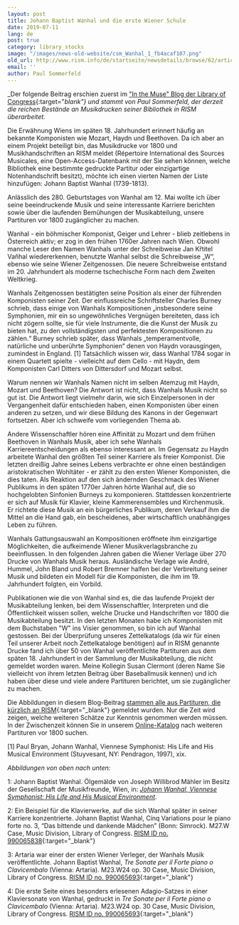 ```yaml
---
layout: post
title: Johann Baptist Wanhal und die erste Wiener Schule
date: 2019-07-11
lang: de
post: true
category: library_stocks
image: "/images/news-old-website/csm_Wanhal_1_fb4acaf107.png"
old_url: http://www.rism.info/de/startseite/newsdetails/browse/62/article/64/johann-baptist-wanhal-and-the-first-viennese-school.html
email: ''
author: Paul Sommerfeld
---
```



_Der folgende Beitrag erschien zuerst im ["In the Muse" Blog der Library of Congress](https://blogs.loc.gov/music/2019/05/johann-baptist-wanhal-and-the-first-viennese-school){:target="_blank"} und stammt von Paul Sommerfeld,_ _der derzeit die reichen Bestände an Musikdrucken seiner Bibliothek in RISM überarbeitet._

Die Erwähnung Wiens im späten 18. Jahrhundert erinnert häufig an bekannte Komponisten wie Mozart, Haydn und Beethoven. Da ich aber an einem Projekt beteiligt bin, das Musikdrucke vor 1800 und Musikhandschriften an RISM meldet (Répertoire International des Sources Musicales, eine Open-Access-Datenbank mit der Sie sehen können, welche Bibliothek eine bestimmte gedruckte Partitur oder einzigartige Notenhandschrift besitzt), möchte ich einen vierten Namen der Liste hinzufügen: Johann Baptist Wanhal (1739-1813).

Anlässlich des 280. Geburtstages von Wanhal am 12. Mai wollte ich über seine beeindruckende Musik und seine interessante Karriere berichten sowie über die laufenden Bemühungen der Musikabteilung, unsere Partituren vor 1800 zugänglicher zu machen.

Wanhal - ein böhmischer Komponist, Geiger und Lehrer - blieb zeitlebens in Österreich aktiv; er zog in den frühen 1760er Jahren nach Wien. Obwohl manche Leser den Namen Wanhals unter der Schreibweise Jan Křtitel Vaňhal wiedererkennen, benutzte Wanhal selbst die Schreibweise „W“, ebenso wie seine Wiener Zeitgenossen. Die neuere Schreibweise entstand im 20. Jahrhundert als moderne tschechische Form nach dem Zweiten Weltkrieg.

Wanhals Zeitgenossen bestätigten seine Position als einer der führenden Komponisten seiner Zeit. Der einflussreiche Schriftsteller Charles Burney schrieb, dass einige von Wanhals Kompositionen „insbesondere seine Symphonien, mir ein so ungewöhnliches Vergnügen bereiteten, dass ich nicht zögern sollte, sie für viele Instrumente, die die Kunst der Musik zu bieten hat, zu den vollständigsten und perfektesten Kompositionen zu zählen.“ Burney schrieb später, dass Wanhals „temperamentvolle, natürliche und unberührte Symphonien“ denen von Haydn vorausgingen, zumindest in England. [1] Tatsächlich wissen wir, dass Wanhal 1784 sogar in einem Quartett spielte - vielleicht auf dem Cello - mit Haydn, dem Komponisten Carl Ditters von Dittersdorf und Mozart selbst.

Warum nennen wir Wanhals Namen nicht im selben Atemzug mit Haydn, Mozart und Beethoven? Die Antwort ist nicht, dass Wanhals Musik nicht so gut ist. Die Antwort liegt vielmehr darin, wie sich Einzelpersonen in der Vergangenheit dafür entschieden haben, einen Komponisten über einen anderen zu setzen, und wir diese Bildung des Kanons in der Gegenwart fortsetzen. Aber ich schweife vom vorliegenden Thema ab.

Andere Wissenschaftler hören eine Affinität zu Mozart und dem frühen Beethoven in Wanhals Musik, aber ich sehe Wanhals Karriereentscheidungen als ebenso interessant an. Im Gegensatz zu Haydn arbeitete Wanhal den größten Teil seiner Karriere als freier Komponist. Die letzten dreißig Jahre seines Lebens verbrachte er ohne einen beständigen aristokratischen Wohltäter - er zählt zu den ersten Wiener Komponisten, die dies taten. Als Reaktion auf den sich ändernden Geschmack des Wiener Publikums in den späten 1770er Jahren hörte Wanhal auf, die so hochgelobten Sinfonien Burneys zu komponieren. Stattdessen konzentrierte er sich auf Musik für Klavier, kleine Kammerensembles und Kirchenmusik. Er richtete diese Musik an ein bürgerliches Publikum, deren Verkauf ihm die Mittel an die Hand gab, ein bescheidenes, aber wirtschaftlich unabhängiges Leben zu führen.

Wanhals Gattungsauswahl an Kompositionen eröffnete ihm einzigartige Möglichkeiten, die aufkeimende Wiener Musikverlagsbranche zu beeinflussen. In den folgenden Jahren gaben die Wiener Verlage über 270 Drucke von Wanhals Musik heraus. Ausländische Verlage wie André, Hummel, John Bland und Robert Bremner halfen bei der Verbreitung seiner Musik und bildeten ein Modell für die Komponisten, die ihm im 19. Jahrhundert folgten, ein Vorbild.

Publikationen wie die von Wanhal sind es, die das laufende Projekt der Musikabteilung lenken, bei dem Wissenschaftler, Interpreten und die Öffentlichkeit wissen sollen, welche Drucke und Handschriften vor 1800 die Musikabteilung besitzt. In den letzten Monaten habe ich Komponisten mit dem Buchstaben "W" ins Visier genommen, so bin ich auf Wanhal gestossen. Bei der Überprüfung unseres Zettelkatalogs (da wir für einen Teil unserer Arbeit noch Zettelkataloge benötigen) auf in RISM genannte Drucke fand ich über 50 von Wanhal veröffentlichte Partituren aus dem späten 18. Jahrhundert in der Sammlung der Musikabteilung, die nicht gemeldet worden waren. Meine Kollegin Susan Clermont (deren Name Sie vielleicht von ihrem letzten Beitrag über Baseballmusik kennen) und ich haben über diese und viele andere Partituren berichtet, um sie zugänglicher zu machen.

Die Abbildungen in diesem Blog-Beitrag [stammen alle aus Partituren, die kürzlich an RISM](https://opac.rism.info/search?View=rism&siglum=US-Wc&author=Vanhal){:target="_blank"} gemeldet wurden. Nur die Zeit wird zeigen, welche weiteren Schätze zur Kenntnis genommen werden müssen. In der Zwischenzeit können Sie in unserem [Online-Katalog](https://catalog.loc.gov/index.html) nach weiteren Partituren vor 1800 suchen.

[1] Paul Bryan, Johann Wanhal, Viennese Symphonist: His Life and His Musical Environment (Stuyvesant, NY: Pendragon, 1997), xix.


_Abbildungen von oben nach unten:_

1: Johann Baptist Wanhal. Ölgemälde von Joseph Willibrod Mähler im Besitz der Gesellschaft der Musikfreunde, Wien, in: [_Johann Wanhal, Viennese Symphonist: His Life and His Musical Environment_](https://lccn.loc.gov/97025760).

2: Ein Beispiel für die Klavierwerke, auf die sich Wanhal später in seiner Karriere konzentrierte. Johann Baptist Wanhal, Cinq Variations pour le piano forte no. 3, “Das bittende und dankende Mädchen” (Bonn: Simrock). M27.W Case, Music Division, Library of Congress. [RISM ID no. 990065838](https://opac.rism.info/search?id=00000990065838&View=rism){:target="_blank"}

3: Artaria war einer der ersten Wiener Verleger, der Wanhals Musik veröffentlichte. Johann Baptist Wanhal, _Tre Sonate per il Forte piano o Clavicembalo_ (Vienna: Artaria). M23.W24 op. 30 Case, Music Division, Library of Congress. [RISM ID no. 990065693](https://opac.rism.info/search?id=00000990065693&View=rism){:target="_blank"}

4: Die erste Seite eines besonders erlesenen Adagio-Satzes in einer Klaviersonate von Wanhal, gedruckt in _Tre Sonate per il Forte piano o Clavicembalo_ (Vienna: Artaria). M23.W24 op. 30 Case, Music Division, Library of Congress. [RISM ID no. 990065693](https://opac.rism.info/search?id=00000990065693&View=rism){:target="_blank"}



